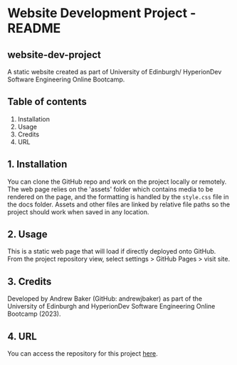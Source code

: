 # Website Development Project - README 
## website-dev-project
A static website created as part of University of Edinburgh/ HyperionDev Software 
Engineering Online Bootcamp.


## Table of contents
1. Installation
2. Usage
3. Credits
4. URL

## 1. Installation
You can clone the GitHub repo and work on the project locally or remotely.  The web
page relies on the 'assets' folder which contains media to be rendered on the page,
and the formatting is handled by the ```style.css``` file in the docs folder. Assets
and other files are linked by relative file paths so the project should work when 
saved in any location.

## 2. Usage
This is a static web page that will load if directly deployed onto GitHub. From the
project repository view, select settings > GitHub Pages > visit site.

## 3. Credits
Developed by Andrew Baker (GitHub: andrewjbaker) as part of the University of 
Edinburgh and HyperionDev Software Engineering Online Bootcamp (2023).

## 4. URL
You can access the repository for this project 
[here](https://github.com/andrewjbaker/website-dev-project).
